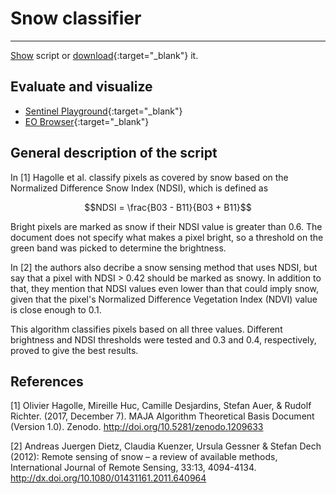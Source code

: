 # Snow classifier
---


<a href="#" id='togglescript'>Show</a> script or [download](script.js){:target="_blank"} it.
<div id='script_view' style="display:none">
{% highlight javascript %}
      {% include_relative script.js %}
{% endhighlight %}
</div>

## Evaluate and visualize
 - [Sentinel Playground](https://apps.sentinel-hub.com/sentinel-playground/?source=S2&lat=41.9027835&lng=12.496365500000024&zoom=12&evalscripturl=https://raw.githubusercontent.com/sentinel-hub/customScripts/master/sentinel-2/snow_classifier/script.js){:target="_blank"}    
 - [EO Browser](http://apps.sentinel-hub.com/eo-browser/#lat=41.9&lng=12.5&zoom=10&datasource=Sentinel-2%20L1C&time=2017-10-08&preset=CUSTOM&layers=B01,B02,B03&evalscripturl=https://raw.githubusercontent.com/sentinel-hub/customScripts/master/sentinel-2/snow_classifier/script.js){:target="_blank"}   

## General description of the script

In [1] Hagolle et al. classify pixels as covered by snow based on the Normalized Difference Snow Index (NDSI), which is defined as 

$$NDSI = \frac{B03 - B11}{B03 + B11}$$

Bright pixels are marked as snow if  their NDSI value is greater than 0.6. The document does not specify what
 makes a pixel bright, so a threshold on the green band was picked to determine the brightness.
 
In [2] the authors also decribe a snow sensing method that uses NDSI, but say that a pixel with NDSI > 0.42 should be marked as snowy.
In addition to that, they mention that NDSI values even lower than that could imply snow, given that the pixel's Normalized 
Difference Vegetation Index (NDVI) value is close enough to 0.1.

This algorithm classifies pixels based on all three values. Different brightness and NDSI thresholds were tested and 0.3 and 0.4, respectively, proved to give the best results.

## References
[1] Olivier Hagolle, Mireille Huc, Camille Desjardins, Stefan Auer, & Rudolf Richter. (2017, December 7). MAJA Algorithm Theoretical Basis Document (Version 1.0). Zenodo. http://doi.org/10.5281/zenodo.1209633

[2] Andreas Juergen Dietz, Claudia Kuenzer, Ursula Gessner & Stefan Dech (2012):
Remote sensing of snow – a review of available methods, International Journal of Remote Sensing,
33:13, 4094-4134. http://dx.doi.org/10.1080/01431161.2011.640964
